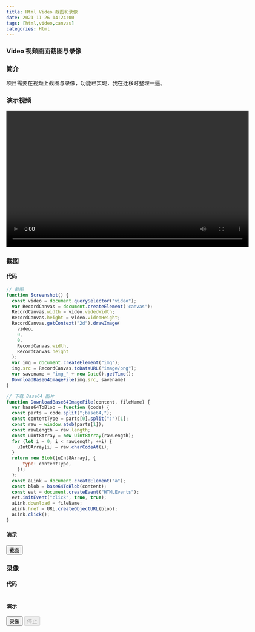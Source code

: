 ```yaml
---
title: Html Video 截图和录像
date: 2021-11-26 14:24:00
tags: [html,video,canvas]
categories: Html
---
```

### Video 视频画面截图与录像
<!-- more -->
### 简介
项目需要在视频上截图与录像，功能已实现，我在迁移时整理一遍。

### 演示视频
<video width="640px" height="360px" crossorigin="anonymous" controls playsinline></video>

<script>
  const startDrawing = () => {
    const video = document.querySelector("video");
    video.src = "../../../../../video/test.mp4";
    video.muted = true;
    video.loop = 'loop';
    video.play();
  };

  window.addEventListener('load', startDrawing);
</script>

### 截图
#### 代码
``` js
// 截图
function Screenshot() {
  const video = document.querySelector("video");
  var RecordCanvas = document.createElement('canvas');
  RecordCanvas.width = video.videoWidth;
  RecordCanvas.height = video.videoHeight;
  RecordCanvas.getContext("2d").drawImage(
    video,
    0,
    0,
    RecordCanvas.width,
    RecordCanvas.height
  );
  var img = document.createElement("img");
  img.src = RecordCanvas.toDataURL("image/png");
  var savename = "img_" + new Date().getTime();
  DownloadBase64ImageFile(img.src, savename)
}

// 下载 Base64 图片
function DownloadBase64ImageFile(content, fileName) {
  var base64ToBlob = function (code) {
  const parts = code.split(";base64,");
  const contentType = parts[0].split(":")[1];
  const raw = window.atob(parts[1]);
  const rawLength = raw.length;
  const uInt8Array = new Uint8Array(rawLength);
  for (let i = 0; i < rawLength; ++i) {
    uInt8Array[i] = raw.charCodeAt(i);
  }
  return new Blob([uInt8Array], {
      type: contentType,
    });
  };
  const aLink = document.createElement("a");
  const blob = base64ToBlob(content);
  const evt = document.createEvent("HTMLEvents");
  evt.initEvent("click", true, true);
  aLink.download = fileName;
  aLink.href = URL.createObjectURL(blob);
  aLink.click();
}
```

#### 演示
<button type="button" onclick="Screenshot()">截图</button>

<script>
function Screenshot() {
  const video = document.querySelector("video");
  var RecordCanvas = document.createElement('canvas');
  RecordCanvas.width = video.videoWidth;
  RecordCanvas.height = video.videoHeight;
  RecordCanvas.getContext("2d").drawImage(
    video,
    0,
    0,
    RecordCanvas.width,
    RecordCanvas.height
  );
  var img = document.createElement("img");
  img.src = RecordCanvas.toDataURL("image/png");
  var savename = "img_" + new Date().getTime();
  DownloadBase64ImageFile(img.src, savename)
}

// 下载 Base64 图片
function DownloadBase64ImageFile(content, fileName) {
  var base64ToBlob = function (code) {
  const parts = code.split(";base64,");
  const contentType = parts[0].split(":")[1];
  const raw = window.atob(parts[1]);
  const rawLength = raw.length;
  const uInt8Array = new Uint8Array(rawLength);
  for (let i = 0; i < rawLength; ++i) {
    uInt8Array[i] = raw.charCodeAt(i);
  }
  return new Blob([uInt8Array], {
      type: contentType,
    });
  };
  const aLink = document.createElement("a");
  const blob = base64ToBlob(content);
  const evt = document.createEvent("HTMLEvents");
  evt.initEvent("click", true, true);
  aLink.download = fileName;
  aLink.href = URL.createObjectURL(blob);
  aLink.click();
}
</script>

### 录像
#### 代码
``` js

```

#### 演示
<div>
<button type="button" id="StartVideotape" onclick='VideotapeStart()'>录像</button>
<button type="button" id="StopVideotape" disabled='disabled' onclick='VideotapeStop()'>停止</button>
</div>

<script>
var isVideotape = false;
var RecordCanvas = null;
var CanvasContext = null;
var Recorder = null;
var FrameId = null;
var Chunks = [];
const video = document.querySelector("video");
var StartVideotape = document.getElementById('StartVideotape');
var StopVideotape = document.getElementById('StopVideotape');
// 开始录像
function VideotapeStart() {
  StartVideotape.disabled = "disabled";
  StopVideotape.disabled = "";
  isVideotape = true;
  // 开始录制
  RecordCanvas = document.createElement('canvas');
  RecordCanvas.width = video.videoWidth;
  RecordCanvas.height = video.videoHeight;
  CanvasContext = RecordCanvas.getContext("2d");
  CanvasContext.fillStyle = "deepskyblue";
  CanvasContext.fillRect(0, 0, RecordCanvas.videoWidth, RecordCanvas.videoHeight);
  // 创建MediaRecorder，设置媒体参数
  var frameRate = 60;
  var stream = RecordCanvas.captureStream(frameRate);
  Recorder = new MediaRecorder(stream, {
    mimeType: "video/webm;codecs=vp8",
  });
  // 收集录制数据
  Recorder.ondataavailable = (e) => {
      Chunks.push(e.data);
  };
  Recorder.start(10);
  // 播放视频
  DrawFrame();
}
// 播放视频
function DrawFrame() {
  if (CanvasContext && RecordCanvas) {
    CanvasContext.drawImage(
      video,
      0,
      0,
      video.videoWidth,
      video.videoHeight
    );
    FrameId = requestAnimationFrame(this.DrawFrame);
  }
}
// 停止录像
function VideotapeStop() {
  StartVideotape.disabled = "";
  StopVideotape.disabled = "disabled";
  isVideotape = false;
  // 停止录制
  Recorder.stop();
  cancelAnimationFrame(FrameId);
  // 下载录制内容
  if (Chunks.length > 0) {
    const blob = new Blob(Chunks);
    const url = window.URL.createObjectURL(blob);
    const link = document.createElement("a");
    link.href = url;
    link.download = new Date().getTime() + ".mp4";
    link.style.display = "none";
    document.body.appendChild(link);
    link.click();
    link.remove();
    const lenght = Chunks.length;
    for (let i = 0; i <= lenght; i++) {
      Chunks.pop();
    }
  }
}
</script>